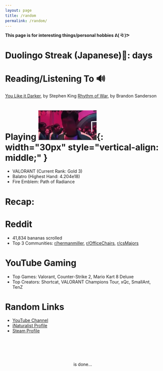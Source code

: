 ```yaml
---
layout: page
title: /random
permalink: /random/
---
```

**This page is for interesting things/personal hobbies ᕕ( ᐛ )ᕗ**

# Duolingo Streak (Japanese)🐧: <span id="streak-counter"></span> days

# Reading/Listening To 🔊
<a href="https://www.goodreads.com/book/show/201242757-you-like-it-darker" target="_blank">You Like it Darker</a>, by Stephen King
<a href="https://www.goodreads.com/book/show/49021976-rhythm-of-war" target="_blank">Rhythm of War</a>, by Brandon Sanderson

# Playing ![IVEPLAYEDTHESEGAMESBEFORE](../assets/IVEPLAYEDTHESEGAMESBEFORE.webp){: width="30px" style="vertical-align: middle;" }
- VALORANT (Current Rank: Gold 3)
- Balatro (Highest Hand: 4.204e18)
- Fire Emblem: Path of Radiance

# <span id="recap-year"></span> Recap:
# Reddit
- 41,834 bananas scrolled
- Top 3 Communities: <a href="https://reddit.com/r/hermanmiller" target="_blank">r/hermanmiller</a>, <a href="https://reddit.com/r/OfficeChairs" target="_blank">r/OfficeChairs</a>, <a href="https://reddit.com/r/csMajors" target="_blank">r/csMajors</a>

# YouTube Gaming
- Top Games: Valorant, Counter-Strike 2, Mario Kart 8 Deluxe
- Top Creators: Shortcat, VALORANT Champions Tour, xQc, SmallAnt, TenZ

# Random Links
- <a href="https://www.youtube.com/@kevin.s" target="_blank">YouTube Channel</a>
- <a href="https://www.inaturalist.org/observations?subview=table&user_id=kevin_shi&verifiable=any" target="_blank">iNaturalist Profile</a>
- <a href="https://steamcommunity.com/id/kfjasdhlfkas/" target="_blank">Steam Profile</a>

# ‎ 


<div style="text-align: center;">
    <span id="current-year"></span> is <span id="percentage"></span> done... 
    <pre id="progress-bar"></pre>
</div>

<script src="../js/progress-bar.js"></script>
<script src="../js/streak-counter.js"></script>
<script src="../js/oneko.js"></script>